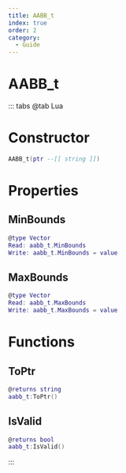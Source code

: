 ```yaml
---
title: AABB_t
index: true
order: 2
category:
  - Guide
---
```


# AABB_t

::: tabs
@tab Lua
# Constructor
```lua
AABB_t(ptr --[[ string ]])
```
# Properties
## MinBounds 
```lua
@type Vector
Read: aabb_t.MinBounds
Write: aabb_t.MinBounds = value
```
## MaxBounds 
```lua
@type Vector
Read: aabb_t.MaxBounds
Write: aabb_t.MaxBounds = value
```
# Functions
## ToPtr
```lua
@returns string
aabb_t:ToPtr()
```
## IsValid
```lua
@returns bool
aabb_t:IsValid()
```

:::